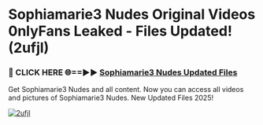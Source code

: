 # Sophiamarie3 Nudes Original Videos 0nlyFans Leaked - Files Updated! (2ufjl)

<h3>🔴 CLICK HERE 🌐==►► <a href="https://tinyurl.com/y5r63du9" rel="nofollow">Sophiamarie3 Nudes Updated Files</a></h3>

Get Sophiamarie3 Nudes and all content. Now you can access all videos and pictures of Sophiamarie3 Nudes. New Updated Files 2025!

[![2ufjl](https://i.imgur.com/UVo9nyh.gif)](https://tinyurl.com/y5r63du9)